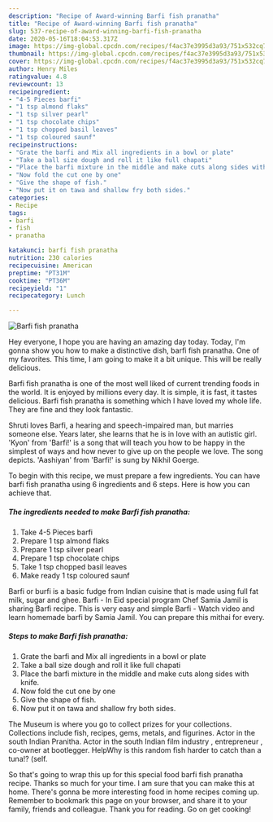 ```yaml
---
description: "Recipe of Award-winning Barfi fish pranatha"
title: "Recipe of Award-winning Barfi fish pranatha"
slug: 537-recipe-of-award-winning-barfi-fish-pranatha
date: 2020-05-16T18:04:53.317Z
image: https://img-global.cpcdn.com/recipes/f4ac37e3995d3a93/751x532cq70/barfi-fish-pranatha-recipe-main-photo.jpg
thumbnail: https://img-global.cpcdn.com/recipes/f4ac37e3995d3a93/751x532cq70/barfi-fish-pranatha-recipe-main-photo.jpg
cover: https://img-global.cpcdn.com/recipes/f4ac37e3995d3a93/751x532cq70/barfi-fish-pranatha-recipe-main-photo.jpg
author: Henry Miles
ratingvalue: 4.8
reviewcount: 13
recipeingredient:
- "4-5 Pieces barfi"
- "1 tsp almond flaks"
- "1 tsp silver pearl"
- "1 tsp chocolate chips"
- "1 tsp chopped basil leaves"
- "1 tsp coloured saunf"
recipeinstructions:
- "Grate the barfi and Mix all ingredients in a bowl or plate"
- "Take a ball size dough and roll it like full chapati"
- "Place the barfi mixture in the middle and make cuts along sides with knife."
- "Now fold the cut one by one"
- "Give the shape of fish."
- "Now put it on tawa and shallow fry both sides."
categories:
- Recipe
tags:
- barfi
- fish
- pranatha

katakunci: barfi fish pranatha 
nutrition: 230 calories
recipecuisine: American
preptime: "PT31M"
cooktime: "PT36M"
recipeyield: "1"
recipecategory: Lunch

---
```



![Barfi fish pranatha](https://img-global.cpcdn.com/recipes/f4ac37e3995d3a93/751x532cq70/barfi-fish-pranatha-recipe-main-photo.jpg)

Hey everyone, I hope you are having an amazing day today. Today, I'm gonna show you how to make a distinctive dish, barfi fish pranatha. One of my favorites. This time, I am going to make it a bit unique. This will be really delicious.

Barfi fish pranatha is one of the most well liked of current trending foods in the world. It is enjoyed by millions every day. It is simple, it is fast, it tastes delicious. Barfi fish pranatha is something which I have loved my whole life. They are fine and they look fantastic.

Shruti loves Barfi, a hearing and speech-impaired man, but marries someone else. Years later, she learns that he is in love with an autistic girl. &#39;Kyon&#39; from &#39;Barfi!&#39; is a song that will teach you how to be happy in the simplest of ways and how never to give up on the people we love. The song depicts. &#39;Aashiyan&#39; from &#39;Barfi!&#39; is sung by Nikhil Goerge.


To begin with this recipe, we must prepare a few ingredients. You can have barfi fish pranatha using 6 ingredients and 6 steps. Here is how you can achieve that.

<!--inarticleads1-->

##### The ingredients needed to make Barfi fish pranatha:

1. Take 4-5 Pieces barfi
1. Prepare 1 tsp almond flaks
1. Prepare 1 tsp silver pearl
1. Prepare 1 tsp chocolate chips
1. Take 1 tsp chopped basil leaves
1. Make ready 1 tsp coloured saunf


Barfi or burfi is a basic fudge from Indian cuisine that is made using full fat milk, sugar and ghee. Barfi - In Eid special program Chef Samia Jamil is sharing Barfi recipe. This is very easy and simple Barfi - Watch video and learn homemade barfi by Samia Jamil. You can prepare this mithai for every. 

<!--inarticleads2-->

##### Steps to make Barfi fish pranatha:

1. Grate the barfi and Mix all ingredients in a bowl or plate
1. Take a ball size dough and roll it like full chapati
1. Place the barfi mixture in the middle and make cuts along sides with knife.
1. Now fold the cut one by one
1. Give the shape of fish.
1. Now put it on tawa and shallow fry both sides.


The Museum is where you go to collect prizes for your collections. Collections include fish, recipes, gems, metals, and figurines. Actor in the south Indian Pranitha. Actor in the south Indian film industry , entrepreneur , co-owner at bootlegger. HelpWhy is this random fish harder to catch than a tuna!? (self. 

So that's going to wrap this up for this special food barfi fish pranatha recipe. Thanks so much for your time. I am sure that you can make this at home. There's gonna be more interesting food in home recipes coming up. Remember to bookmark this page on your browser, and share it to your family, friends and colleague. Thank you for reading. Go on get cooking!
